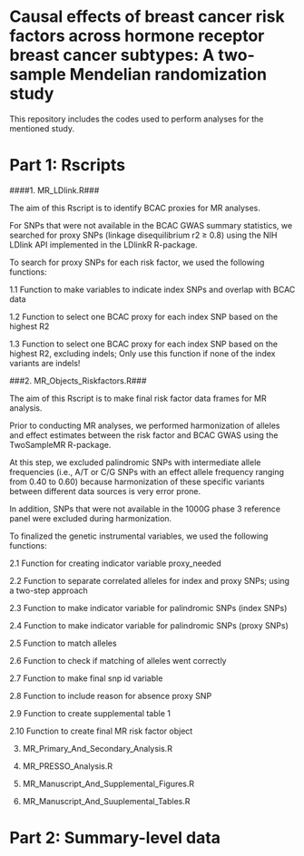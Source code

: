 # Causal effects of breast cancer risk factors across hormone receptor breast cancer subtypes: A two-sample Mendelian randomization study
This repository includes the codes used to perform analyses for the mentioned study.   
# Part 1: Rscripts

####1. MR_LDlink.R###
   
   The aim of this Rscript is to identify BCAC proxies for MR analyses.
   
   For SNPs that were not available in the BCAC GWAS summary statistics, we searched for proxy SNPs (linkage disequilibrium r2 ≥ 0.8) using the NIH LDlink API implemented in the LDlinkR R-package.
   
   To search for proxy SNPs for each risk factor, we used the following functions:
   
   1.1 Function to make variables to indicate index SNPs and overlap with BCAC data

   1.2 Function to select one BCAC proxy for each index SNP based on the highest R2

   1.3 Function to select one BCAC proxy for each index SNP based on the highest R2, excluding indels;
       Only use this function if none of the index variants are indels!

###2. MR_Objects_Riskfactors.R###
   
   The aim of this Rscript is to make final risk factor data frames for MR analysis.

   Prior to conducting MR analyses, we performed harmonization of alleles and effect estimates between the risk factor and BCAC GWAS using the TwoSampleMR R-package.

   At this step, we excluded palindromic SNPs with intermediate allele frequencies (i.e., A/T or C/G SNPs with an effect allele frequency ranging from 0.40 to 0.60) because harmonization of these specific variants     between different data sources is very error prone.

   In addition, SNPs that were not available in the 1000G phase 3 reference panel were excluded during harmonization.

   To finalized the genetic instrumental variables, we used the following functions:
   
   2.1 Function for creating indicator variable proxy_needed

   2.2 Function to separate correlated alleles for index and proxy SNPs; using a two-step approach
  
   2.3 Function to make indicator variable for palindromic SNPs (index SNPs)
  
   2.4 Function to make indicator variable for palindromic SNPs (proxy SNPs)
  
   2.5 Function to match alleles
  
   2.6 Function to check if matching of alleles went correctly
   
   2.7 Function to make final snp id variable

   2.8 Function to include reason for absence proxy SNP

   2.9 Function to create supplemental table 1

   2.10 Function to create final MR risk factor object
   
3. MR_Primary_And_Secondary_Analysis.R
   
6. MR_PRESSO_Analysis.R
   
7. MR_Manuscript_And_Supplemental_Figures.R
    
8. MR_Manuscript_And_Suuplemental_Tables.R
    
# Part 2: Summary-level data
